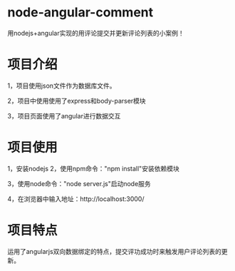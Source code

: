 # node-angular-comment
用nodejs+angular实现的用评论提交并更新评论列表的小案例！
# 项目介绍
1，项目使用json文件作为数据库文件。

2，项目中使用使用了express和body-parser模块

3，项目页面使用了angular进行数据交互
# 项目使用
1，安装nodejs
2，使用npm命令："npm install"安装依赖模块

3，使用node命令："node server.js"启动node服务

4，在浏览器中输入地址：http://localhost:3000/
# 项目特点
运用了angularjs双向数据绑定的特点，提交评功成功时来触发用户评论列表的更新。
